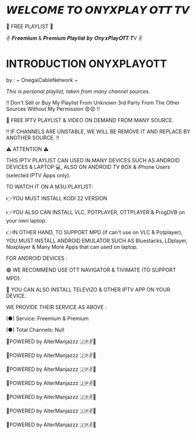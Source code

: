 # 𝙒𝙀𝙇𝘾𝙊𝙈𝙀 𝙏𝙊 𝙊𝙉𝙔𝙓𝙋𝙇𝘼𝙔 𝙊𝙏𝙏 𝙏𝙑 #
💯 FREE PLAYLIST 💯







✌️ 𝑭𝒓𝒆𝒆𝒎𝒊𝒖𝒎 & 𝑷𝒓𝒆𝒎𝒊𝒖𝒎 𝑷𝒍𝒂𝒚𝒍𝒊𝒔𝒕 𝒃𝒚 𝑶𝒏𝒚𝒙𝑷𝒍𝒂𝒚𝑶𝑻𝑻 𝑻V ✌️








# INTRODUCTION ONYXPLAYOTT #



by : ~ OnegaiCableNetwork ~



*This is personal playlist, taken from many channel sources.* 




‼️ Don't Sell or Buy My Playlist From Unknown 3rd Party From The Other Sources Without My Permission 😡😡 ‼️








💯 FREE IPTV PLAYLIST & VIDEO ON DEMAND FROM MANY SOURCE.




‼️ IF CHANNELS ARE UNSTABLE, WE WILL BE REMOVE IT AND REPLACE BY ANOTHER SOURCE. ‼️





⚠️ ATTENTION ⚠️






THIS IPTV PLAYLIST CAN USED IN MANY DEVICES SUCH AS ANDROID DEVICES & LAPTOP 💻, ALSO ON ANDROID TV BOX & iPhone Users (selected IPTV Apps only).




TO WATCH IT ON A M3U PLAYLIST: 



👉YOU MUST INSTALL KODI 22 VERSION




👉YOU ALSO CAN INSTALL VLC, POTPLAYER, OTTPLAYER & ProgDVB on your own laptop.





👉IN OTHER HAND, TO SUPPORT MPD (if can't use on VLC & Potplayer), YOU MUST INSTALL ANDROID EMULATOR SUCH AS Bluestacks, LDplayer, Noxplayer & Many More Apps that can used on laptop.








FOR ANDROID DEVICES : 


🟢 WE RECOMMEND USE OTT NAVIGATOR & TIVIMATE (TO SUPPORT MPD).



🔴 YOU CAN ALSO INSTALL TELEVIZO & OTHER IPTV APP ON YOUR DEVICE.










WE PROVIDE THEIR SERVICE AS ABOVE :





(●) Service: Freemium & Premium



(●) Total Channels: 
Null




























🚀POWERED by AlterManjazzz 🇯🇵✌️🚀


🚀POWERED by AlterManjazzz 🇯🇵✌️🚀


🚀POWERED by AlterManjazzz 🇯🇵✌️🚀


🚀POWERED by AlterManjazzz 🇯🇵✌️🚀


🚀POWERED by AlterManjazzz 🇯🇵✌️🚀


🚀POWERED by AlterManjazzz 🇯🇵✌️🚀


🚀POWERED by AlterManjazzz 🇯🇵✌️🚀
